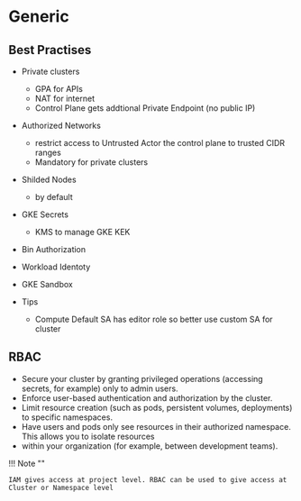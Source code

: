 
# Generic

## Best Practises

* Private clusters
  * GPA for APIs
  * NAT for internet
  * Control Plane gets addtional Private Endpoint (no public IP)

* Authorized Networks
  * restrict access to Untrusted Actor the control plane to trusted CIDR ranges
  * Mandatory for private clusters

* Shilded Nodes
  * by default

* GKE Secrets
  * KMS to manage GKE KEK

* Bin Authorization

* Workload Identoty

* GKE Sandbox

* Tips
  * Compute Default SA has editor role so better use custom SA for cluster


## RBAC

* Secure your cluster by granting privileged operations (accessing secrets, for example) only to admin users.
* Enforce user-based authentication and authorization by the cluster.
* Limit resource creation (such as pods, persistent volumes, deployments) to specific namespaces.
* Have users and pods only see resources in their authorized namespace. This allows you to isolate resources
* within your organization (for example, between development teams).

!!! Note  ""

    IAM gives access at project level. RBAC can be used to give access at Cluster or Namespace level
